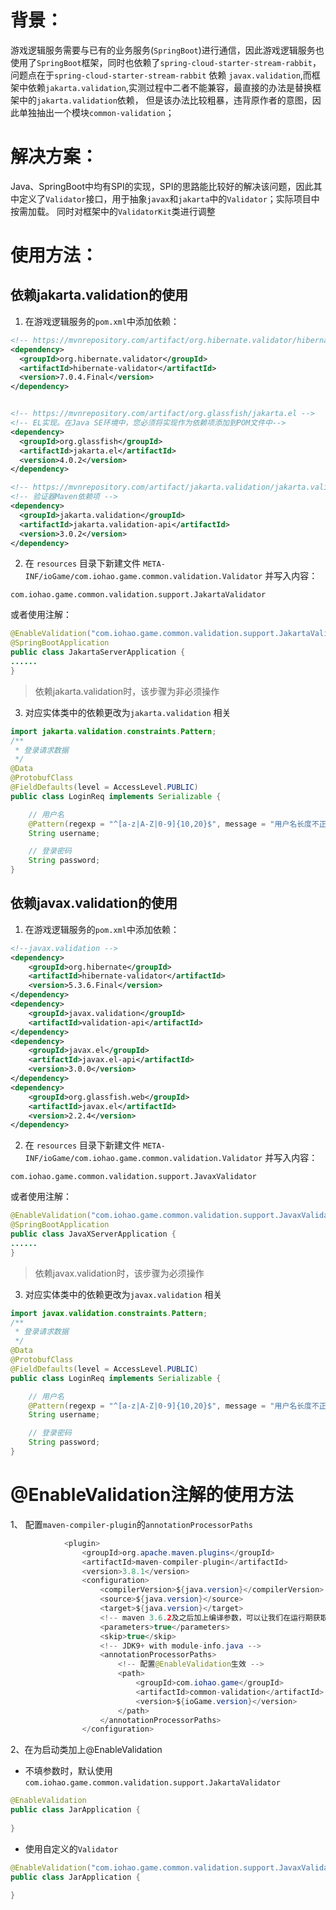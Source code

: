 # 背景：
游戏逻辑服务需要与已有的业务服务(`SpringBoot`)进行通信，因此游戏逻辑服务也使用了`SpringBoot`框架，同时也依赖了`spring-cloud-starter-stream-rabbit`，
问题点在于`spring-cloud-starter-stream-rabbit` 依赖 `javax.validation`,而框架中依赖`jakarta.validation`,实测过程中二者不能兼容，最直接的办法是替换框架中的`jakarta.validation`依赖，
但是该办法比较粗暴，违背原作者的意图，因此单独抽出一个模块`common-validation`；

# 解决方案：
Java、SpringBoot中均有SPI的实现，SPI的思路能比较好的解决该问题，因此其中定义了`Validator`接口，用于抽象`javax`和`jakarta`中的`Validator`；实际项目中按需加载。
同时对框架中的`ValidatorKit`类进行调整

# 使用方法：

## 依赖jakarta.validation的使用
1. 在游戏逻辑服务的`pom.xml`中添加依赖：
``` xml
<!-- https://mvnrepository.com/artifact/org.hibernate.validator/hibernate-validator -->
<dependency>
  <groupId>org.hibernate.validator</groupId>
  <artifactId>hibernate-validator</artifactId>
  <version>7.0.4.Final</version>
</dependency>


<!-- https://mvnrepository.com/artifact/org.glassfish/jakarta.el -->
<!-- EL实现。在Java SE环境中，您必须将实现作为依赖项添加到POM文件中-->
<dependency>
  <groupId>org.glassfish</groupId>
  <artifactId>jakarta.el</artifactId>
  <version>4.0.2</version>
</dependency>

<!-- https://mvnrepository.com/artifact/jakarta.validation/jakarta.validation-api -->
<!-- 验证器Maven依赖项 -->
<dependency>
  <groupId>jakarta.validation</groupId>
  <artifactId>jakarta.validation-api</artifactId>
  <version>3.0.2</version>
</dependency>
```

2. 在 `resources` 目录下新建文件 `META-INF/ioGame/com.iohao.game.common.validation.Validator` 并写入内容：
 ```
 com.iohao.game.common.validation.support.JakartaValidator
 ```

或者使用注解：
``` java
@EnableValidation("com.iohao.game.common.validation.support.JakartaValidator")
@SpringBootApplication
public class JakartaServerApplication {
......
}
```

 > 依赖jakarta.validation时，该步骤为非必须操作

3. 对应实体类中的依赖更改为`jakarta.validation` 相关
``` java
import jakarta.validation.constraints.Pattern;
/**
 * 登录请求数据
 */
@Data
@ProtobufClass
@FieldDefaults(level = AccessLevel.PUBLIC)
public class LoginReq implements Serializable {

    // 用户名
    @Pattern(regexp = "^[a-z|A-Z|0-9]{10,20}$", message = "用户名长度不正确")
    String username;

    // 登录密码
    String password;
}
```

## 依赖javax.validation的使用
1. 在游戏逻辑服务的`pom.xml`中添加依赖：

```xml
<!--javax.validation -->
<dependency>
    <groupId>org.hibernate</groupId>
    <artifactId>hibernate-validator</artifactId>
    <version>5.3.6.Final</version>
</dependency>
<dependency>
    <groupId>javax.validation</groupId>
    <artifactId>validation-api</artifactId>
</dependency>
<dependency>
    <groupId>javax.el</groupId>
    <artifactId>javax.el-api</artifactId>
    <version>3.0.0</version>
</dependency>
<dependency>
    <groupId>org.glassfish.web</groupId>
    <artifactId>javax.el</artifactId>
    <version>2.2.4</version>
</dependency>
```

2. 在 `resources` 目录下新建文件 `META-INF/ioGame/com.iohao.game.common.validation.Validator` 并写入内容：
 ```
 com.iohao.game.common.validation.support.JavaxValidator
 ```
或者使用注解：
``` java
@EnableValidation("com.iohao.game.common.validation.support.JavaxValidator")
@SpringBootApplication
public class JavaXServerApplication {
......
}
```
> 依赖javax.validation时，该步骤为必须操作

3. 对应实体类中的依赖更改为`javax.validation` 相关
``` java
import javax.validation.constraints.Pattern;
/**
 * 登录请求数据
 */
@Data
@ProtobufClass
@FieldDefaults(level = AccessLevel.PUBLIC)
public class LoginReq implements Serializable {

    // 用户名
    @Pattern(regexp = "^[a-z|A-Z|0-9]{10,20}$", message = "用户名长度不正确")
    String username;

    // 登录密码
    String password;
}
```

# @EnableValidation注解的使用方法

1、 配置`maven-compiler-plugin`的`annotationProcessorPaths`
```java
            <plugin>
                <groupId>org.apache.maven.plugins</groupId>
                <artifactId>maven-compiler-plugin</artifactId>
                <version>3.8.1</version>
                <configuration>
                    <compilerVersion>${java.version}</compilerVersion>
                    <source>${java.version}</source>
                    <target>${java.version}</target>
                    <!-- maven 3.6.2及之后加上编译参数，可以让我们在运行期获取方法参数名称。 -->
                    <parameters>true</parameters>
                    <skip>true</skip>
                    <!-- JDK9+ with module-info.java -->
                    <annotationProcessorPaths>
                        <!-- 配置@EnableValidation生效 -->
                        <path>
                            <groupId>com.iohao.game</groupId>
                            <artifactId>common-validation</artifactId>
                            <version>${ioGame.version}</version>
                        </path>
                    </annotationProcessorPaths>
                </configuration>
```

2、在为启动类加上@EnableValidation
* 不填参数时，默认使用`com.iohao.game.common.validation.support.JakartaValidator`
```java
@EnableValidation
public class JarApplication {
    
}
```

* 使用自定义的`Validator`
```java
@EnableValidation("com.iohao.game.common.validation.support.JavaxValidator")
public class JarApplication {
    
}
```